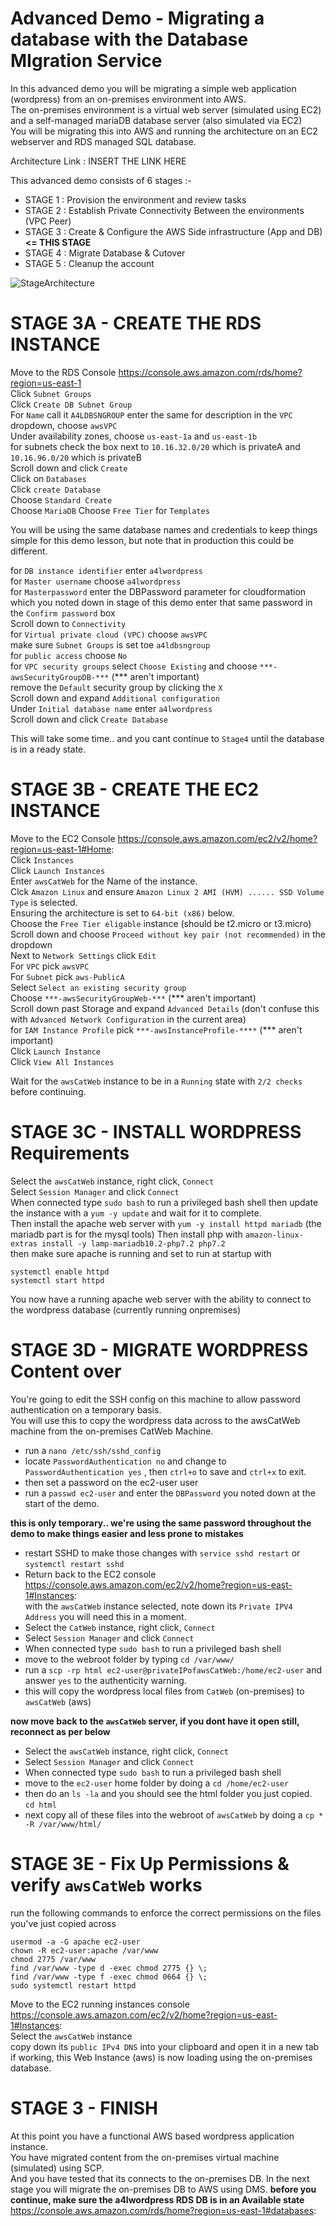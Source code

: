 # Advanced Demo - Migrating a database with the Database MIgration Service

In this advanced demo you will be migrating a simple web application (wordpress) from an on-premises environment into AWS.  
The on-premises environment is a virtual web server (simulated using EC2) and a self-managed mariaDB database server (also simulated via EC2)  
You will be migrating this into AWS and running the architecture on an EC2 webserver and RDS managed SQL database.  

Architecture Link : INSERT THE LINK HERE

This advanced demo consists of 6 stages :-

- STAGE 1 : Provision the environment and review tasks 
- STAGE 2 : Establish Private Connectivity Between the environments (VPC Peer) 
- STAGE 3 : Create & Configure the AWS Side infrastructure (App and DB) **<= THIS STAGE**
- STAGE 4 : Migrate Database & Cutover
- STAGE 5 : Cleanup the account

![StageArchitecture](https://github.com/acantril/learn-cantrill-io-labs/blob/master/aws-dms-database-migration/02_LABINSTRUCTIONS/ARCHITECTURE-STAGE3.png)

# STAGE 3A - CREATE THE RDS INSTANCE

Move to the RDS Console https://console.aws.amazon.com/rds/home?region=us-east-1  
Click `Subnet Groups`  
Click `Create DB Subnet Group`  
For `Name` call it `A4LDBSNGROUP`
enter the same for description
in the `VPC` dropdown, choose `awsVPC`  
Under availability zones, choose `us-east-1a` and `us-east-1b`  
for subnets check the box next to `10.16.32.0/20` which is privateA and `10.16.96.0/20` which is privateB  
Scroll down and click `Create`  
Click on `Databases`  
Click `create Database`  
Choose `Standard Create`  
Choose `MariaDB`
Choose `Free Tier` for `Templates`  

You will be using the same database names and credentials to keep things simple for this demo lesson, but note that in production this could be different.

for `DB instance identifier` enter `a4lwordpress`  
for `Master username` choose `a4lwordpress`  
for `Masterpassword` enter the DBPassword parameter for cloudformation which you noted down in stage of this demo
enter that same password in the `Confirm password` box  
Scroll down to `Connectivity`  
for `Virtual private cloud (VPC)` choose `awsVPC`  
make sure `Subnet Groups` is set toe `a4ldbsngroup`  
for `public access` choose `No`  
for `VPC security groups` select `Choose Existing` and choose  `***-awsSecurityGroupDB-***` (*** aren't important)  
remove the `Default` security group by clicking the `X`    
Scroll down and expand `Additional configuration`  
Under `Initial database name` enter `a4lwordpress`  
Scroll down and click `Create Database`  

This will take some time.. and you cant continue to `Stage4` until the database is in a ready state.

# STAGE 3B - CREATE THE EC2 INSTANCE

Move to the EC2 Console https://console.aws.amazon.com/ec2/v2/home?region=us-east-1#Home:  
Click `Instances`  
Click `Launch Instances`  
Enter `awsCatWeb` for the Name of the instance.  
Clck `Amazon Linux` and ensure `Amazon Linux 2 AMI (HVM) ...... SSD Volume Type` is selected.  
Ensuring the architecture is set to `64-bit (x86)` below.    
Choose the `Free Tier eligable` instance (should be t2.micro or t3.micro)  
Scroll down and choose `Proceed without key pair (not recommended)` in the dropdown  
Next to `Network Settings` click `Edit`  
For `VPC` pick `awsVPC`  
For `Subnet` pick `aws-PublicA`  
Select `Select an existing security group`  
Choose `***-awsSecurityGroupWeb-***` (*** aren't important)  
Scroll down past Storage and expand `Advanced Details` (don't confuse this with `Advanced Network Configuration` in the current area)  
for `IAM Instance Profile` pick `***-awsInstanceProfile-****` (*** aren't important)  
Click `Launch Instance`  
Click `View All Instances`  

Wait for the `awsCatWeb` instance to be in a `Running` state with `2/2 checks` before continuing.

# STAGE 3C - INSTALL WORDPRESS Requirements

Select the `awsCatWeb` instance, right click, `Connect`  
Select `Session Manager` and click `Connect`  
When connected type `sudo bash` to run a privileged bash shell
then update the instance with a `yum -y update` and wait for it to complete.  
Then install the apache web server with `yum -y install httpd mariadb`  (the mariadb part is for the mysql tools)
Then install php with `amazon-linux-extras install -y lamp-mariadb10.2-php7.2 php7.2 `  
then make sure apache is running and set to run at startup with 

```
systemctl enable httpd
systemctl start httpd
```

You now have a running apache web server with the ability to connect to the wordpress database (currently running onpremises)

# STAGE 3D - MIGRATE WORDPRESS Content over

You're going to edit the SSH config on this machine to allow password authentication on a temporary basis.  
You will use this to copy the wordpress data across to the awsCatWeb machine from the on-premises CatWeb Machine.  

- run a `nano /etc/ssh/sshd_config`  
- locate `PasswordAuthentication no` and change to `PasswordAuthentication yes` , then `ctrl+o` to save and `ctrl+x` to exit.  
- then set a password on the ec2-user user  
- run a `passwd ec2-user` and enter the `DBPassword` you noted down at the start of the demo.  

**this is only temporary.. we're using the same password throughout the demo to make things easier and less prone to mistakes**

- restart SSHD to make those changes with `service sshd restart` or `systemctl restart sshd`
- Return back to the EC2 console https://console.aws.amazon.com/ec2/v2/home?region=us-east-1#Instances:  
with the `awsCatWeb` instance selected, note down its `Private IPV4 Address` you will need this in a moment.  
- Select the `CatWeb` instance, right click, `Connect`  
- Select `Session Manager` and click `Connect`  
- When connected type `sudo bash` to run a privileged bash shell  
- move to the webroot folder by typing `cd /var/www/`  
- run a `scp -rp html ec2-user@privateIPofawsCatWeb:/home/ec2-user` and answer `yes` to the authenticity warning.  
- this will copy the wordpress local files from `CatWeb` (on-premises) to `awsCatWeb` (aws)

**now move back to the `awsCatWeb` server, if you dont have it open still, reconnect as per below**

- Select the `awsCatWeb` instance, right click, `Connect`  
- Select `Session Manager` and click `Connect`  
- When connected type `sudo bash` to run a privileged bash shell
- move to the `ec2-user` home folder by doing a `cd /home/ec2-user`  
- then do an `ls -la` and you should see the html folder you just copied.  
`cd html`  
- next copy all of these files into the webroot of `awsCatWeb` by doing a `cp * -R /var/www/html/`


# STAGE 3E - Fix Up Permissions & verify `awsCatWeb` works

run the following commands to enforce the correct permissions on the files you've just copied across

```
usermod -a -G apache ec2-user   
chown -R ec2-user:apache /var/www
chmod 2775 /var/www
find /var/www -type d -exec chmod 2775 {} \;
find /var/www -type f -exec chmod 0664 {} \;
sudo systemctl restart httpd
```

Move to the EC2 running instances console https://console.aws.amazon.com/ec2/v2/home?region=us-east-1#Instances:  
Select the `awsCatWeb` instance  
copy down its `public IPv4 DNS` into your clipboard and open it in a new tab  
if working, this Web Instance (aws) is now loading using the on-premises database.


# STAGE 3 - FINISH   

At this point you have a functional AWS based wordpress application instance.  
You have migrated content from the on-premises virtual machine (simulated) using SCP.  
And you have tested that its connects to the on-premises DB.
In the next stage you will migrate the on-premises DB to AWS using DMS.
**before you continue, make sure the a4lwordpress RDS DB is in an Available state** https://console.aws.amazon.com/rds/home?region=us-east-1#databases:  
